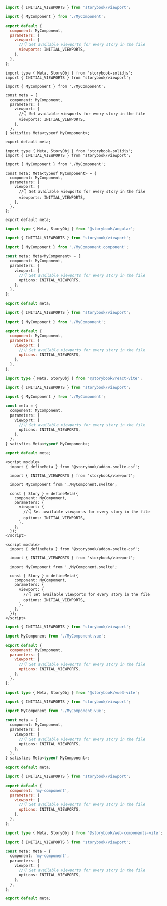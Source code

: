 ```js filename="MyComponent.stories.js|jsx" renderer="solid" language="js" tabTitle="Without globals API"
import { INITIAL_VIEWPORTS } from 'storybook/viewport';

import { MyComponent } from './MyComponent';

export default {
  component: MyComponent,
  parameters: {
    viewport: {
      //👇 Set available viewports for every story in the file
      viewports: INITIAL_VIEWPORTS,
    },
  },
};
```

```tsx filename="MyComponent.stories.ts|tsx" renderer="solid" language="ts-4-9" tabTitle="Without globals API"
import type { Meta, StoryObj } from 'storybook-solidjs';
import { INITIAL_VIEWPORTS } from 'storybook/viewport';

import { MyComponent } from './MyComponent';

const meta = {
  component: MyComponent,
  parameters: {
    viewport: {
      //👇 Set available viewports for every story in the file
      viewports: INITIAL_VIEWPORTS,
    },
  },
} satisfies Meta<typeof MyComponent>;

export default meta;
```

```tsx filename="MyComponent.stories.ts|tsx" renderer="solid" language="ts" tabTitle="Without globals API"
import type { Meta, StoryObj } from 'storybook-solidjs';
import { INITIAL_VIEWPORTS } from 'storybook/viewport';

import { MyComponent } from './MyComponent';

const meta: Meta<typeof MyComponent> = {
  component: MyComponent,
  parameters: {
    viewport: {
      //👇 Set available viewports for every story in the file
      viewports: INITIAL_VIEWPORTS,
    },
  },
};

export default meta;
```

```ts filename="MyComponent.stories.ts" renderer="angular" language="ts"
import type { Meta, StoryObj } from '@storybook/angular';

import { INITIAL_VIEWPORTS } from 'storybook/viewport';

import { MyComponent } from './MyComponent.component';

const meta: Meta<MyComponent> = {
  component: MyComponent,
  parameters: {
    viewport: {
      //👇 Set available viewports for every story in the file
      options: INITIAL_VIEWPORTS,
    },
  },
};

export default meta;
```

```js filename="MyComponent.stories.js|jsx" renderer="react" language="js"
import { INITIAL_VIEWPORTS } from 'storybook/viewport';

import { MyComponent } from './MyComponent';

export default {
  component: MyComponent,
  parameters: {
    viewport: {
      //👇 Set available viewports for every story in the file
      options: INITIAL_VIEWPORTS,
    },
  },
};
```

```ts filename="MyComponent.stories.ts|tsx" renderer="react" language="ts"
import type { Meta, StoryObj } from '@storybook/react-vite';

import { INITIAL_VIEWPORTS } from 'storybook/viewport';

import { MyComponent } from './MyComponent';

const meta = {
  component: MyComponent,
  parameters: {
    viewport: {
      //👇 Set available viewports for every story in the file
      options: INITIAL_VIEWPORTS,
    },
  },
} satisfies Meta<typeof MyComponent>;

export default meta;
```

```svelte filename="MyComponent.stories.svelte" renderer="svelte" language="js"
<script module>
  import { defineMeta } from '@storybook/addon-svelte-csf';

  import { INITIAL_VIEWPORTS } from 'storybook/viewport';

  import MyComponent from './MyComponent.svelte';

  const { Story } = defineMeta({
    component: MyComponent,
    parameters: {
      viewport: {
        //👇 Set available viewports for every story in the file
        options: INITIAL_VIEWPORTS,
      },
    },
  });
</script>
```

```svelte filename="MyComponent.stories.svelte" renderer="svelte" language="ts"
<script module>
  import { defineMeta } from '@storybook/addon-svelte-csf';

  import { INITIAL_VIEWPORTS } from 'storybook/viewport';

  import MyComponent from './MyComponent.svelte';

  const { Story } = defineMeta({
    component: MyComponent,
    parameters: {
      viewport: {
        //👇 Set available viewports for every story in the file
        options: INITIAL_VIEWPORTS,
      },
    },
  });
</script>
```

```js filename="MyComponent.stories.js" renderer="vue" language="js"
import { INITIAL_VIEWPORTS } from 'storybook/viewport';

import MyComponent from './MyComponent.vue';

export default {
  component: MyComponent,
  parameters: {
    viewport: {
      //👇 Set available viewports for every story in the file
      options: INITIAL_VIEWPORTS,
    },
  },
};
```

```ts filename="MyComponent.stories.ts" renderer="vue" language="ts"
import type { Meta, StoryObj } from '@storybook/vue3-vite';

import { INITIAL_VIEWPORTS } from 'storybook/viewport';

import MyComponent from './MyComponent.vue';

const meta = {
  component: MyComponent,
  parameters: {
    viewport: {
      //👇 Set available viewports for every story in the file
      options: INITIAL_VIEWPORTS,
    },
  },
} satisfies Meta<typeof MyComponent>;

export default meta;
```

```js filename="MyComponent.stories.js" renderer="web-components" language="js"
import { INITIAL_VIEWPORTS } from 'storybook/viewport';

export default {
  component: 'my-component',
  parameters: {
    viewport: {
      //👇 Set available viewports for every story in the file
      options: INITIAL_VIEWPORTS,
    },
  },
};
```

```ts filename="MyComponent.stories.ts" renderer="web-components" language="ts"
import type { Meta, StoryObj } from '@storybook/web-components-vite';

import { INITIAL_VIEWPORTS } from 'storybook/viewport';

const meta: Meta = {
  component: 'my-component',
  parameters: {
    viewport: {
      //👇 Set available viewports for every story in the file
      options: INITIAL_VIEWPORTS,
    },
  },
};

export default meta;
```
